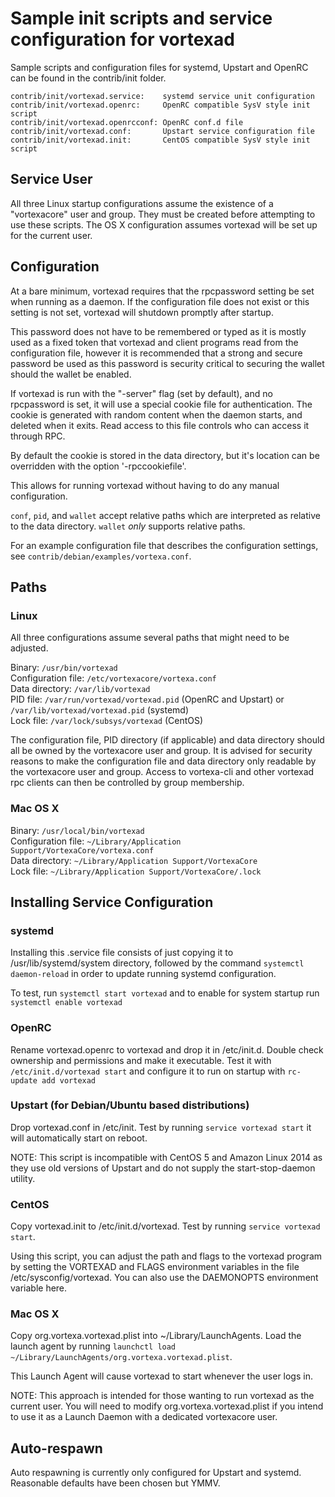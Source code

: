 Sample init scripts and service configuration for vortexad
==========================================================

Sample scripts and configuration files for systemd, Upstart and OpenRC
can be found in the contrib/init folder.

    contrib/init/vortexad.service:    systemd service unit configuration
    contrib/init/vortexad.openrc:     OpenRC compatible SysV style init script
    contrib/init/vortexad.openrcconf: OpenRC conf.d file
    contrib/init/vortexad.conf:       Upstart service configuration file
    contrib/init/vortexad.init:       CentOS compatible SysV style init script

Service User
---------------------------------

All three Linux startup configurations assume the existence of a "vortexacore" user
and group.  They must be created before attempting to use these scripts.
The OS X configuration assumes vortexad will be set up for the current user.

Configuration
---------------------------------

At a bare minimum, vortexad requires that the rpcpassword setting be set
when running as a daemon.  If the configuration file does not exist or this
setting is not set, vortexad will shutdown promptly after startup.

This password does not have to be remembered or typed as it is mostly used
as a fixed token that vortexad and client programs read from the configuration
file, however it is recommended that a strong and secure password be used
as this password is security critical to securing the wallet should the
wallet be enabled.

If vortexad is run with the "-server" flag (set by default), and no rpcpassword is set,
it will use a special cookie file for authentication. The cookie is generated with random
content when the daemon starts, and deleted when it exits. Read access to this file
controls who can access it through RPC.

By default the cookie is stored in the data directory, but it's location can be overridden
with the option '-rpccookiefile'.

This allows for running vortexad without having to do any manual configuration.

`conf`, `pid`, and `wallet` accept relative paths which are interpreted as
relative to the data directory. `wallet` *only* supports relative paths.

For an example configuration file that describes the configuration settings,
see `contrib/debian/examples/vortexa.conf`.

Paths
---------------------------------

### Linux

All three configurations assume several paths that might need to be adjusted.

Binary:              `/usr/bin/vortexad`  
Configuration file:  `/etc/vortexacore/vortexa.conf`  
Data directory:      `/var/lib/vortexad`  
PID file:            `/var/run/vortexad/vortexad.pid` (OpenRC and Upstart) or `/var/lib/vortexad/vortexad.pid` (systemd)  
Lock file:           `/var/lock/subsys/vortexad` (CentOS)  

The configuration file, PID directory (if applicable) and data directory
should all be owned by the vortexacore user and group.  It is advised for security
reasons to make the configuration file and data directory only readable by the
vortexacore user and group.  Access to vortexa-cli and other vortexad rpc clients
can then be controlled by group membership.

### Mac OS X

Binary:              `/usr/local/bin/vortexad`  
Configuration file:  `~/Library/Application Support/VortexaCore/vortexa.conf`  
Data directory:      `~/Library/Application Support/VortexaCore`  
Lock file:           `~/Library/Application Support/VortexaCore/.lock`  

Installing Service Configuration
-----------------------------------

### systemd

Installing this .service file consists of just copying it to
/usr/lib/systemd/system directory, followed by the command
`systemctl daemon-reload` in order to update running systemd configuration.

To test, run `systemctl start vortexad` and to enable for system startup run
`systemctl enable vortexad`

### OpenRC

Rename vortexad.openrc to vortexad and drop it in /etc/init.d.  Double
check ownership and permissions and make it executable.  Test it with
`/etc/init.d/vortexad start` and configure it to run on startup with
`rc-update add vortexad`

### Upstart (for Debian/Ubuntu based distributions)

Drop vortexad.conf in /etc/init.  Test by running `service vortexad start`
it will automatically start on reboot.

NOTE: This script is incompatible with CentOS 5 and Amazon Linux 2014 as they
use old versions of Upstart and do not supply the start-stop-daemon utility.

### CentOS

Copy vortexad.init to /etc/init.d/vortexad. Test by running `service vortexad start`.

Using this script, you can adjust the path and flags to the vortexad program by
setting the VORTEXAD and FLAGS environment variables in the file
/etc/sysconfig/vortexad. You can also use the DAEMONOPTS environment variable here.

### Mac OS X

Copy org.vortexa.vortexad.plist into ~/Library/LaunchAgents. Load the launch agent by
running `launchctl load ~/Library/LaunchAgents/org.vortexa.vortexad.plist`.

This Launch Agent will cause vortexad to start whenever the user logs in.

NOTE: This approach is intended for those wanting to run vortexad as the current user.
You will need to modify org.vortexa.vortexad.plist if you intend to use it as a
Launch Daemon with a dedicated vortexacore user.

Auto-respawn
-----------------------------------

Auto respawning is currently only configured for Upstart and systemd.
Reasonable defaults have been chosen but YMMV.
